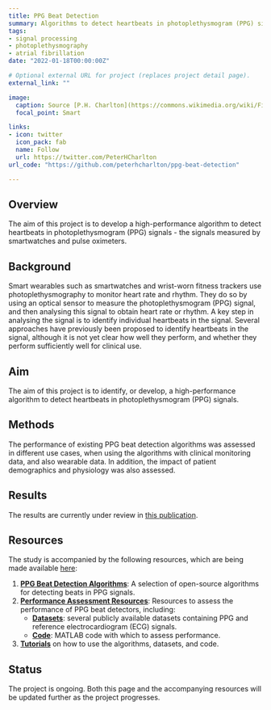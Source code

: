 ```yaml
---
title: PPG Beat Detection
summary: Algorithms to detect heartbeats in photoplethysmogram (PPG) signals
tags:
- signal processing
- photoplethysmography
- atrial fibrillation
date: "2022-01-18T00:00:00Z"

# Optional external URL for project (replaces project detail page).
external_link: ""

image:
  caption: Source [P.H. Charlton](https://commons.wikimedia.org/wiki/File:Detecting_atrial_fibrillation_(AF)_from_the_photoplethysmogram_(PPG).svg) ([CC BY 4.0](https://creativecommons.org/licenses/by/4.0/))
  focal_point: Smart

links:
- icon: twitter
  icon_pack: fab
  name: Follow
  url: https://twitter.com/PeterHCharlton
url_code: "https://github.com/peterhcharlton/ppg-beat-detection"

---
```


## Overview
The aim of this project is to develop a high-performance algorithm to detect heartbeats in photoplethysmogram (PPG) signals - the signals measured by smartwatches and pulse oximeters.

## Background
Smart wearables such as smartwatches and wrist-worn fitness trackers use photoplethysmography to monitor heart rate and rhythm. They do so by using an optical sensor to measure the photoplethysmogram (PPG) signal, and then analysing this signal to obtain heart rate or rhythm. A key step in analysing the signal is to identify individual heartbeats in the signal. Several approaches have previously been proposed to identify heartbeats in the signal, although it is not yet clear how well they perform, and whether they perform sufficiently well for clinical use.

## Aim
The aim of this project is to identify, or develop, a high-performance algorithm to detect heartbeats in photoplethysmogram (PPG) signals.

## Methods
The performance of existing PPG beat detection algorithms was assessed in different use cases, when using the algorithms with clinical monitoring data, and also wearable data. In addition, the impact of patient demographics and physiology was also assessed.

## Results
The results are currently under review in [this publication](./publication/assess_ppg_beat_detectors).

## Resources
The study is accompanied by the following resources, which are being made available [here](https://ppg-beats.readthedocs.io/):
1. **[PPG Beat Detection Algorithms](https://ppg-beats.readthedocs.io/en/latest/toolbox/ppg_beat_detectors)**: A selection of open-source algorithms for detecting beats in PPG signals.
2. **[Performance Assessment Resources](https://ppg-beats.readthedocs.io/en/latest/toolbox/performance_assessment)**: Resources to assess the performance of PPG beat detectors, including:
    - **[Datasets](https://ppg-beats.readthedocs.io/en/latest/datasets/summary)**: several publicly available datasets containing PPG and reference electrocardiogram (ECG) signals.
    - **[Code](https://ppg-beats.readthedocs.io/en/latest/toolbox/performance_assessment)**: MATLAB code with which to assess performance.
3. **[Tutorials](https://ppg-beats.readthedocs.io/en/latest/tutorials/summary)** on how to use the algorithms, datasets, and code.

## Status
The project is ongoing. Both this page and the accompanying resources will be updated further as the project progresses.
